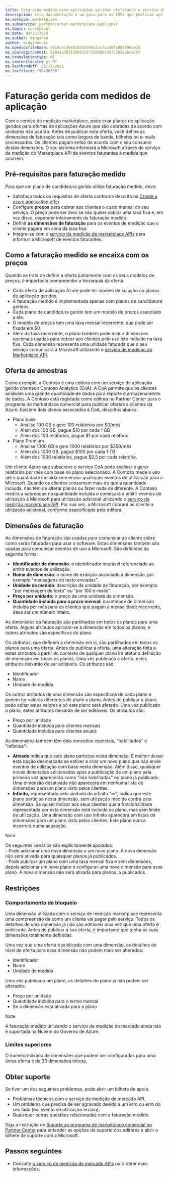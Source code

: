 ```yaml
---
title: Faturação medido para aplicações geridas utilizando o serviço de medição do mercado | Mercado Azure
description: Esta documentação é um guia para os ISVs que publicam aplicações Azure com modelos de faturação flexíveis.
ms.service: marketplace
ms.subservice: partnercenter-marketplace-publisher
ms.topic: conceptual
ms.date: 04/22/2020
ms.author: mingshen
author: mingshen-ms
ms.openlocfilehash: d015cec30e516541b50c2acfac38fad898965e1b
ms.sourcegitcommit: 910a1a38711966cb171050db245fc3b22abc8c5f
ms.translationtype: MT
ms.contentlocale: pt-PT
ms.lasthandoff: 03/19/2021
ms.locfileid: "96436356"
---
```

# <a name="managed-application-metered-billing"></a>Faturação gerida com medidos de aplicação 

Com o serviço de medição marketplace, pode criar planos de aplicação geridos para ofertas de aplicações Azure que são cobradas de acordo com unidades não padrão. Antes de publicar esta oferta, você define as dimensões de faturação tais como largura de banda, bilhetes ou e-mails processados. Os clientes pagam então de acordo com o seu consumo destas dimensões.  O seu sistema informará a Microsoft através do serviço de medição do Marketplace API de eventos faturantes à medida que ocorrem.

## <a name="prerequisites-for-metered-billing"></a>Pré-requisitos para faturação medido

Para que um plano de candidatura gerido utilize faturação medido, deve:

* Satisfaça todos os requisitos de oferta conforme descrito na [Create a azure application offer](../create-new-azure-apps-offer.md).
* Configure **preços** para cobrar aos clientes o custo mensal do seu serviço. O preço pode ser zero se não quiser cobrar uma taxa fixa e, em vez disso, depender inteiramente da faturação medido.
* Definir **as dimensões de faturação** para os eventos de medição que o cliente pagará em cima da taxa fixa.
* Integre-se com o [serviço de medição de marketplace APIs](./marketplace-metering-service-apis.md) para informar a Microsoft de eventos faturantes.

## <a name="how-metered-billing-fits-in-with-pricing"></a>Como a faturação medido se encaixa com os preços

Quando se trata de definir a oferta juntamente com os seus modelos de preços, é importante compreender a hierarquia da oferta.

* Cada oferta de aplicação Azure pode ter modelo de solução ou planos de aplicação geridos.
* A faturação medido é implementada apenas com planos de candidatura geridos.
* Cada plano de candidatura gerido tem um modelo de preços associado a ele. 
* O modelo de preços tem uma taxa mensal recorrente, que pode ser fixada em $0.
* Além da taxa recorrente, o plano também pode incluir dimensões opcionais usadas para cobrar aos clientes pelo uso não incluído na taxa fixa. Cada dimensão representa uma unidade faturada que o seu serviço comunicará à Microsoft utilizando o [serviço de medição do Marketplace API](marketplace-metering-service-apis.md).

## <a name="sample-offer"></a>Oferta de amostras

Como exemplo, a Contoso é uma editora com um serviço de aplicação gerido chamado Contoso Analytics (CoA). A CoA permite que os clientes analisem uma grande quantidade de dados para reporte e armazenamento de dados. A Contoso está registada como editora no Partner Center para o programa de marketplace comercial para publicar ofertas a clientes da Azure. Existem dois planos associados à CoA, descritos abaixo:

* Plano base
    * Analise 100 GB e gere 100 relatórios por $0/mês
    * Além dos 100 GB, pague $10 por cada 1 GB
    * Além dos 100 relatórios, pague $1 por cada relatório.
* Plano Premium
    * Analise 1000 GB e gere 1000 relatórios por $350/mês
    * Além dos 1000 GB, pague $100 por cada 1 TB
    * Além dos 1000 relatórios, pague $0,5 por cada relatório.

Um cliente Azure que subscreve o serviço CoA pode analisar e gerar relatórios por mês com base no plano selecionado. A Contoso mede o uso até à quantidade incluída sem enviar quaisquer eventos de utilização para a Microsoft. Quando os clientes consomem mais do que a quantidade incluída, não têm de alterar planos ou fazer nada de diferente. A Contoso medirá a sobreaque na quantidade incluída e começará a emitir eventos de utilização à Microsoft para utilização adicional utilizando o [serviço de medição marketplace API](./marketplace-metering-service-apis.md). Por sua vez, a Microsoft cobrará ao cliente a utilização adicional, conforme especificado pela editora.

## <a name="billing-dimensions"></a>Dimensões de faturação

As dimensões de faturação são usadas para comunicar ao cliente sobre como serão faturadas para usar o software.  Estas dimensões também são usadas para comunicar eventos de uso à Microsoft. São definidos da seguinte forma:

* **Identificador de dimensão**: o identificador imutável referenciado ao emitir eventos de utilização.
* **Nome de dimensão**: o nome de exibição associado à dimensão, por exemplo "mensagens de texto enviadas".
* **Unidade de medida**: descrição da unidade de faturação, por exemplo "por mensagem de texto" ou "por 100 e-mails".
* **Preço por unidade:** o preço de uma unidade da dimensão.
* **Quantidade incluída para o prazo mensal:** quantidade de dimensão incluída por mês para os clientes que pagam a mensalidade recorrente, deve ser um número inteiro.

As dimensões da faturação são partilhadas em todos os planos para uma oferta. Alguns atributos aplicam-se à dimensão em todos os planos, e outros atributos são específicos do plano.

Os atributos, que definem a dimensão em si, são partilhados em todos os planos para uma oferta. Antes de publicar a oferta, uma alteração feita a estes atributos a partir do contexto de qualquer plano irá afetar a definição de dimensão em todos os planos. Uma vez publicada a oferta, estes atributos deixarão de ser editáveis. Os atributos são:

* Identificador
* Name
* Unidade de medida

Os outros atributos de uma dimensão são específicos de cada plano e podem ter valores diferentes de plano a plano.  Antes de publicar o plano, pode editar estes valores e só este plano será afetado. Uma vez publicado o plano, estes atributos deixarão de ser editáveis. Os atributos são:

* Preço por unidade
* Quantidade incluída para clientes mensais 
* Quantidade incluída para clientes anuais 

As dimensões também têm dois conceitos especiais, "habilitados" e "infinitos":

* **Ativado** indica que este plano participa nesta dimensão.  É melhor deixar esta opção desmarcada se estiver a criar um novo plano que não envie eventos de utilização com base nesta dimensão. Além disso, quaisquer novas dimensões adicionadas após a publicação de um plano pela primeira vez aparecerão como "não habilitadas" no plano já publicado.  Uma dimensão desativada não aparecerá em nenhuma lista de dimensões para um plano visto pelos clientes.
* **Infinito,** representado pelo símbolo do infinito "∞", indica que este plano participa nesta dimensão, sem utilização medido contra esta dimensão. Se quiser indicar aos seus clientes que a funcionalidade representada por esta dimensão está incluída no plano, mas sem limite de utilização.  Uma dimensão com uso infinito aparecerá em listas de dimensões para um plano visto pelos clientes.  Este plano nunca incorrerá numa acusação.

>[!Note] 
>Os seguintes cenários são explicitamente apoiados:  <br> - Pode adicionar uma nova dimensão a um novo plano.  A nova dimensão não será ativada para quaisquer planos já publicados. <br> - Pode publicar um plano com uma taxa mensal fixa e sem dimensões, depois adicionar um novo plano e configurar uma nova dimensão para esse plano. A nova dimensão não será ativada para planos já publicados.

## <a name="constraints"></a>Restrições

### <a name="locking-behavior"></a>Comportamento de bloqueio

Uma dimensão utilizada com o serviço de medição marketplace representa uma compreensão de como um cliente vai pagar pelo serviço.  Todos os detalhes de uma dimensão já não são editáveis uma vez que uma oferta é publicada.  Antes de publicar a sua oferta, é importante que tenha as suas dimensões totalmente definidas.

Uma vez que uma oferta é publicada com uma dimensão, os detalhes de nível de oferta para essa dimensão não podem mais ser alterados:

* Identificador
* Name
* Unidade de medida

Uma vez publicado um plano, os detalhes do plano já não podem ser alterados:

* Preço por unidade
* Quantidade incluída para o termo mensal
* Se a dimensão está ativada para o plano

>[!Note]
>A faturação medido utilizando o serviço de medição do mercado ainda não é suportada na Nuvem do Governo de Azure.

### <a name="upper-limits"></a>Limites superiores

O número máximo de dimensões que podem ser configuradas para uma única oferta é de 30 dimensões únicas.

## <a name="get-support"></a>Obter suporte

Se tiver um dos seguintes problemas, pode abrir um bilhete de apoio.

* Problemas técnicos com o serviço de medição de mercado API.
* Um problema que precisa de ser agravado devido a um erro ou erro do seu lado (ex. evento de utilização errada).
* Quaisquer outras questões relacionadas com a faturação medido.

Siga a instrução de [Suporte ao programa de marketplace comercial no Partner Center](../support.md) para entender as opções de suporte dos editores e abrir o bilhete de suporte com a Microsoft.

## <a name="next-steps"></a>Passos seguintes

- Consulte [o serviço de medição de mercado APIs](./marketplace-metering-service-apis.md) para obter mais informações.
